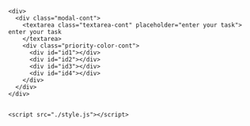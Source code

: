 <!DOCTYPE html>
<html lang="en">
  <head>
    <meta charset="UTF-8" />
    <meta name="viewport" content="width=device-width, initial-scale=1.0" />
    <title>Document</title>
    <link
      rel="stylesheet"
      href="https://cdnjs.cloudflare.com/ajax/libs/font-awesome/6.4.2/css/all.min.css"
    />
    <link rel="stylesheet" href="style.css" />
  </head>
  <body>
    <div class="nav-bar1">
      <div class="nav-bar2">
        <div id="id1"></div>
        <div id="id2"></div>
        <div id="id3"></div>
        <div id="id4"></div>
      </div>
      <div class="button">
        <div><i class="fa-solid fa-plus"></i></div>
        <div><i class="fa-solid fa-x"></i></div>
      </div>
    </div>
    
    <div>
      <div class="modal-cont">
        <textarea class="textarea-cont" placeholder="enter your task"> enter your task
        </textarea>
        <div class="priority-color-cont">
          <div id="id1"></div>
          <div id="id2"></div>
          <div id="id3"></div>
          <div id="id4"></div>
        </div>
      </div>
    </div>


    <script src="./style.js"></script>
  </body>
</html>
